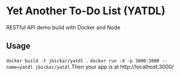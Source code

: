 # Yet Another To-Do List (YATDL) 
RESTful API demo build with Docker and Node

## Usage
`docker build -t jbickar/yatdl .`
`docker run -d -p 3000:3000 --name=yatdl jbickar/yatdl`
Then your app is at http://localhost:3000/
